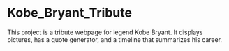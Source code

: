# Kobe_Bryant_Tribute

This project is a tribute webpage for legend Kobe Bryant. It displays pictures, has a quote generator, and a timeline that summarizes his career.

